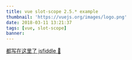 ```yaml
---
title: vue slot-scope 2.5.* example
thumbnail: 'https://vuejs.org/images/logo.png'
date: 2018-03-11 13:21:37
tags: [vue, slot-scope]
banner:
---
```


[都写在这里了 jsfiddle 🌰](https://jsfiddle.net/yobrave1995/v41vbz7r/)